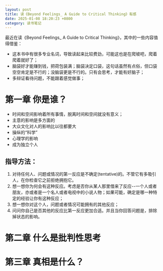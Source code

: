 ```yaml
---
layout: post
title: 读《Beyond Feelings_ A Guide to Critical Thinking》有感
date: 2025-01-08 18:20:23 +0800
category: 读书笔记
---
```


最近在读《Beyond Feelings_ A Guide to Critical Thinking》，其中的一些内容值得借鉴：
- 这本书中有很多专业名词，导致读起来比较费劲，可能这也是在爬坡吧，爬着爬着就好了；
- 脑袋好才能赚到钱，把荷包装满；脑袋决定口袋，这句话虽然有点俗，但口袋空空肯定是不行的；没脑袋更是不行的。只有会思考，才能有好脑子；
- 多辩证看待问题，不能跟着感觉做事；

# 第一章 你是谁？
- 时间和空间影响着所有事情，脱离时间和空间就没有意义；
- 主意的影响是多方面的
- 大众文化对人的影响比以往都要大
- 操纵的“科学”
- 心理学的影响
- 成为独立个人
## 指导方法：
 1. 对待任何人、问题或情况的第一反应是不确定(tentative)的。不管它有多吸引人，在你检查它之前拒绝拥抱它。
 2. 想一想你为何会有这种反应。考虑是否你从某人那里借来了反应--一个人或者朋友，亦或者是一个名人或者电视中的小说人物；如果可能，确定是哪一种特定的经验让你有这种反应；
 3. 想一想你对这个人，问题或者情况可能拥有的其他反应；
 4. 问问你自己是否其他的反应比第一反应更加合适。并且当你回答问题是，排除掉状态的影响。

# 第二章 什么是批判性思考

# 第三章 真相是什么？